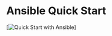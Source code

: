 # Ansible Quick Start  

[![Quick Start with Ansible](https://cover-creator.appbot.io/quick-start-with-ansible.png)]
